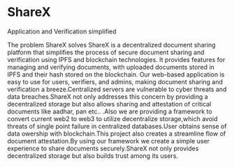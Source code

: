 # ShareX
Application and Verification simplified


The problem ShareX solves
ShareX is a decentralized document sharing platform that simplifies the process of secure document sharing and verification using IPFS and blockchain technologies. It provides features for managing and verifying documents, with uploaded documents stored in IPFS and their hash stored on the blockchain. Our web-based application is easy to use for users, verifiers, and admins, making document sharing and verification a breeze.Centralized servers are vulnerable to cyber threats and data breaches.ShareX not only addresses this concern by providing a decentralized storage but also allows sharing and attestation of critical documents like aadhar, pan etc.. .Also we are providing a framework to convert current web2 to web3 to utilize decentralize storage,which avoid threats of single point failure in centralized databases.User obtains sense of data owership with blockchain.This project also creates a streamline flow of document attestation.By using our framework we create a simple user experience to share documents securely.ShareX not only provides decentralized storage but also builds trust among its users.

